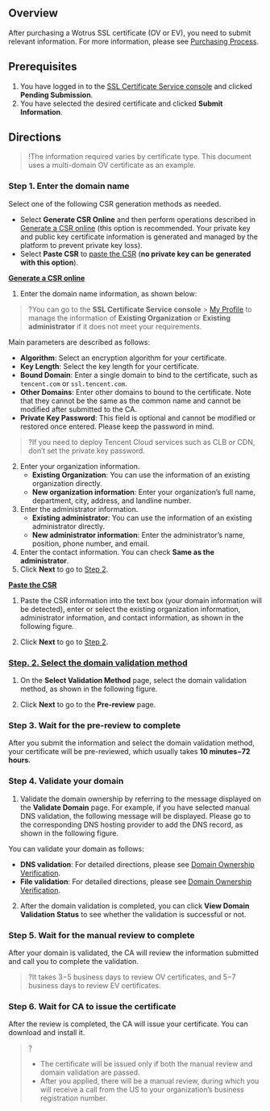 ## Overview
After purchasing a Wotrus SSL certificate (OV or EV), you need to submit relevant information. For more information, please see [Purchasing Process](https://intl.cloud.tencent.com/document/product/1007/30159).

## Prerequisites
1. You have logged in to the [SSL Certificate Service console](https://console.cloud.tencent.com/certoverview) and clicked **Pending Submission**.
2. You have selected the desired certificate and clicked **Submit Information**.

## Directions
>!The information required varies by certificate type. This document uses a multi-domain OV certificate as an example.
>
### Step 1. Enter the domain name
Select one of the following CSR generation methods as needed.
- Select **Generate CSR Online** and then perform operations described in [Generate a CSR online](#csr1) (this option is recommended. Your private key and public key certificate information is generated and managed by the platform to prevent private key loss).
- Select **Paste CSR** to [paste the CSR](#csr2) (**no private key can be generated with this option**).

**[Generate a CSR online](id:csr1)**
1. Enter the domain name information, as shown below:
>?You can go to the **SSL Certificate Service console** > [My Profile](https://console.cloud.tencent.com/ssl/info) to manage the information of **Existing Organization** or **Existing administrator** if it does not meet your requirements.
>

Main parameters are described as follows:
 - **Algorithm**: Select an encryption algorithm for your certificate.
 - **Key Length**: Select the key length for your certificate.
 - **Bound Domain**: Enter a single domain to bind to the certificate, such as `tencent.com` or `ssl.tencent.com`.
 - **Other Domains**: Enter other domains to bound to the certificate. Note that they cannot be the same as the common name and cannot be modified after submitted to the CA.
 - **Private Key Password**: This field is optional and cannot be modified or restored once entered. Please keep the password in mind.
>?If you need to deploy Tencent Cloud services such as CLB or CDN, don′t set the private key password.
>
2. Enter your organization information.
    - **Existing Organization**: You can use the information of an existing organization directly.
    - **New organization information**: Enter your organization’s full name, department, city, address, and landline number.
3. Enter the administrator information.
    - **Existing administrator**: You can use the information of an existing administrator directly.
    - **New administrator information**: Enter the administrator’s name, position, phone number, and email.
4. Enter the contact information. You can check **Same as the administrator**.
5. Click **Next** to go to [Step 2](#message).

**[Paste the CSR](id:csr2)**
1. Paste the CSR information into the text box (your domain information will be detected), enter or select the existing organization information, administrator information, and contact information, as shown in the following figure.

2. Click **Next** to go to [Step 2](#message).

### [Step. 2. Select the domain validation method](id:message)
1. On the **Select Validation Method** page, select the domain validation method, as shown in the following figure.

2. Click **Next** to go to the **Pre-review** page.


### Step 3. Wait for the pre-review to complete
After you submit the information and select the domain validation method, your certificate will be pre-reviewed, which usually takes **10 minutes−72 hours**.


### Step 4. Validate your domain
1. Validate the domain ownership by referring to the message displayed on the **Validate Domain** page. For example, if you have selected manual DNS validation, the following message will be displayed. Please go to the corresponding DNS hosting provider to add the DNS record, as shown in the following figure.

You can validate your domain as follows:
 - **DNS validation**: For detailed directions, please see [Domain Ownership Verification](https://intl.cloud.tencent.com/document/product/1007/30168).
 - **File validation**: For detailed directions, please see [Domain Ownership Verification](https://intl.cloud.tencent.com/document/product/1007/30168).
2. After the domain validation is completed, you can click **View Domain Validation Status** to see whether the validation is successful or not.

### Step 5. Wait for the manual review to complete
After your domain is validated, the CA will review the information submitted and call you to complete the validation.
>?It takes 3−5 business days to review OV certificates, and 5−7 business days to review EV certificates.
>

### Step 6. Wait for CA to issue the certificate
After the review is completed, the CA will issue your certificate. You can download and install it.
>?
>- The certificate will be issued only if both the manual review and domain validation are passed.
>- After you applied, there will be a manual review, during which you will receive a call from the US to your organization’s business registration number.

